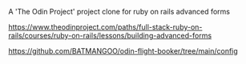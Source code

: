 A 'The Odin Project' project clone for ruby on rails advanced forms

https://www.theodinproject.com/paths/full-stack-ruby-on-rails/courses/ruby-on-rails/lessons/building-advanced-forms

https://github.com/BATMANGOO/odin-flight-booker/tree/main/config
